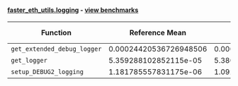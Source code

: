 #### [faster_eth_utils.logging](https://github.com/BobTheBuidler/faster-eth-utils/blob/master/faster_eth_utils/logging.py) - [view benchmarks](https://github.com/BobTheBuidler/faster-eth-utils/blob/master/benchmarks/test_logging_benchmarks.py)

| Function | Reference Mean | Faster Mean | % Change | Speedup (%) | x Faster | Faster |
|----------|---------------|-------------|----------|-------------|----------|--------|
| `get_extended_debug_logger` | 0.00024420536726948506 | 0.00024277021138513437 | 0.59% | 0.59% | 1.01x | ✅ |
| `get_logger` | 5.359288102852115e-05 | 5.3801823291233434e-05 | -0.39% | -0.39% | 1.00x | ❌ |
| `setup_DEBUG2_logging` | 1.181785557831175e-06 | 1.0921040527969487e-06 | 7.59% | 8.21% | 1.08x | ✅ |
